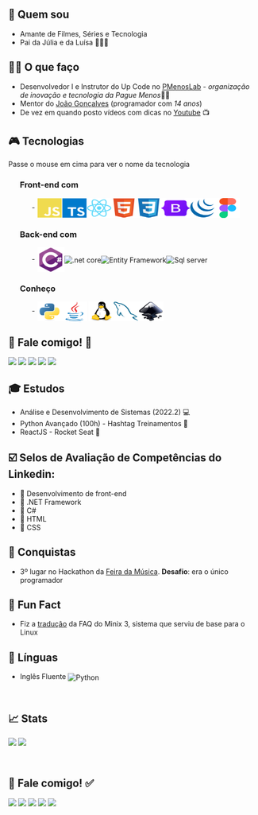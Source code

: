 <!--
<img align="right" height="360em" src="https://raw.githubusercontent.com/gist/moisesAlc/8a6c0e628f532369f9c52960aecda191/raw/f29dd04c328e372264ee25044719bf8250020fd3/githubcard.svg"/>
<h1 align="left">Oi, sou o Moisés Madeira <img src="./hi.gif" height="30"width="30px"></h1> 
-->
## 🧑 Quem sou

- Amante de Filmes, Séries e Tecnologia
- Pai da Júlia e da Luísa 👨‍👧‍👧

## 🙋‍♂️ O que faço
- Desenvolvedor I e Instrutor do Up Code no [PMenosLab](https://revistadafarmacia.com.br/farmacia/pmenoslab-braco-de-tecnologia-e-inovacao-da-pague-menos-ganha-espaco-em-fortaleza) - *organização de inovação e tecnologia da Pague Menos*<!--🎯:rocket:-->👨‍💻
- Mentor do [João Gonçalves](https://github.com/SrAnonimo13) (programador com *14 anos*)
- De vez em quando posto vídeos com dicas no [Youtube](https://www.youtube.com/c/MoisésMadeira) :tv:

## 🎮 Tecnologias 
<span>Passe o mouse em cima para ver o nome da tecnologia</span>

### &nbsp;&nbsp;&nbsp;&nbsp;&nbsp;&nbsp;Front-end com
&nbsp;&nbsp;&nbsp;&nbsp;&nbsp;&nbsp;&nbsp;&nbsp;&nbsp;&nbsp;&nbsp;&nbsp;- <img display="inline" align="center" alt="Js" height="40" width="50" title="Javascript" src="https://raw.githubusercontent.com/devicons/devicon/master/icons/javascript/javascript-plain.svg"><img align="center" alt="Ts" height="40" width="50" title="Typescript" src="https://raw.githubusercontent.com/devicons/devicon/master/icons/typescript/typescript-plain.svg"><img align="center" alt="React" height="40" title="React" width="50" src="https://raw.githubusercontent.com/devicons/devicon/master/icons/react/react-original.svg"><img align="center" alt="HTML" height="40" title="HTML5"  width="50" src="https://raw.githubusercontent.com/devicons/devicon/master/icons/html5/html5-original.svg"><img align="center" alt="CSS" height="40" width="50" src="https://raw.githubusercontent.com/devicons/devicon/master/icons/css3/css3-original.svg" title="CSS3"><img align="center" alt="Bootstrap" height="40" width="58" src="https://raw.githubusercontent.com/devicons/devicon/master/icons/bootstrap/bootstrap-original.svg" title="Bootstrap"><img align="center" alt="Jquery" height="40" width="50" src="https://raw.githubusercontent.com/devicons/devicon/master/icons/jquery/jquery-original.svg" title="Jquery"><img align="center" alt="figma" height="40" width="50" src="https://raw.githubusercontent.com/devicons/devicon/master/icons/figma/figma-original.svg" title="Figma">
  
### &nbsp;&nbsp;&nbsp;&nbsp;&nbsp;&nbsp;Back-end com
&nbsp;&nbsp;&nbsp;&nbsp;&nbsp;&nbsp;&nbsp;&nbsp;&nbsp;&nbsp;&nbsp;&nbsp;-  <img align="center" alt="Csharp" height="50" width="55" src="https://raw.githubusercontent.com/devicons/devicon/master/icons/csharp/csharp-original.svg" title="C Sharp"><img align="center" alt=".net core" height="50" width="55" src="https://upload.wikimedia.org/wikipedia/commons/e/ee/.NET_Core_Logo.svg" title=".NET Core"><img align="center" alt="Entity Framework" height="50" width="55" src="https://plugins.jetbrains.com/files/18147/154422/icon/pluginIcon.svg" title="Entity Framework"><img align="center" alt="Sql server" height="50" width="55" src="https://gist.githubusercontent.com/moisesAlc/0341353e307b44086d7673db7be47ae0/raw/8d8598a0c024d3e7d86d31532fafa0c30ddaee6a/sqlserver.svg" title="SQL Server">

### &nbsp;&nbsp;&nbsp;&nbsp;&nbsp;&nbsp;Conheço
&nbsp;&nbsp;&nbsp;&nbsp;&nbsp;&nbsp;&nbsp;&nbsp;&nbsp;&nbsp;&nbsp;&nbsp;- <img align="center" alt="Python" height="40" width="50" src="https://raw.githubusercontent.com/devicons/devicon/master/icons/python/python-original.svg" title="Python"><img align="center" alt="Python" height="40" width="50" src="https://raw.githubusercontent.com/devicons/devicon/master/icons/java/java-original.svg" title="Java">
<img align="center" alt="Python" height="40" width="50" src="https://raw.githubusercontent.com/devicons/devicon/master/icons/linux/linux-original.svg" title="Linux"><img align="center" alt="Python" height="40" width="50" src="https://raw.githubusercontent.com/devicons/devicon/master/icons/mysql/mysql-original.svg" title="MySQL"><img align="center" alt="Python" height="40" width="50" src="https://github.com/devicons/devicon/blob/master/icons/inkscape/inkscape-original.svg" title="Inkscape">

##  💬 Fale comigo! 🙂
<div> 
  <a href="https://wa.me/+5585981629098?text=oi" target="_blank"><img src="https://img.shields.io/badge/WhatsApp-25D366?style=for-the-badge&logo=whatsapp&logoColor=white" target="_blank"></a>
  <a href="https://www.linkedin.com/in/moisesdev" target="_blank"><img src="https://img.shields.io/badge/-LinkedIn-%230077B5?style=for-the-badge&logo=linkedin&logoColor=white" target="_blank"></a>
  <a href = "mailto:moisesprepara@gmail.com"><img src="https://img.shields.io/badge/Gmail-D14836?style=for-the-badge&logo=gmail&logoColor=white" target="_blank"></a>
  <a href="https://www.youtube.com/c/MoisésMadeira" target="_blank"><img src="https://img.shields.io/badge/YouTube-FF0000?style=for-the-badge&logo=youtube&logoColor=white" target="_blank"></a>
  <a href="https://www.instagram.com/moisesprof/" target="_blank"><img src="https://img.shields.io/badge/-Instagram-8134AF?style=for-the-badge&logo=instagram&logoColor=white" target="_blank"></a>
</div>

## 🎓 Estudos

- Análise e Desenvolvimento de Sistemas (2022.2) 💻
- Python Avançado (100h) - Hashtag Treinamentos 🐍
- ReactJS - Rocket Seat 🚀

## ☑️ Selos de Avaliação de Competências do Linkedin:

- 🏅 Desenvolvimento de front-end
- 🏅 .NET Framework
- 🏅 C#
- 🏅 HTML
- 🏅 CSS

## 🥇 Conquistas 

- 3º lugar no Hackathon da [Feira da Música](https://www.instagram.com/p/Bt_zOcQn_w9/). **Desafio**: era o único programador

## 📌 Fun Fact

- Fiz a [tradução](http://www.minix3.org/doc/faq-brazilian-portuguese.html) da FAQ do Minix 3, sistema que serviu de base para o Linux

## 📌 Línguas
- Inglês Fluente&nbsp;<img align="center" alt="Python" height="40" width="50" src="https://emojipedia-us.s3.dualstack.us-west-1.amazonaws.com/thumbs/160/whatsapp/314/flag-united-states_1f1fa-1f1f8.png"><br>
<!--
<img align="center" alt="Python" height="40" width="50" src="https://emojipedia-us.s3.dualstack.us-west-1.amazonaws.com/thumbs/160/whatsapp/314/flag-spain_1f1ea-1f1f8.png">Espanhol Básico
-->
<br>
 
## 📈 Stats

<p align="left">
  <img height="180em" src="https://github-readme-stats.vercel.app/api?username=moisesAlc&show_icons=true&theme=dracula&include_all_commits=true&count_private=true"/>
  <img height="180em" src="https://github-readme-stats.vercel.app/api/top-langs/?username=moisesAlc&layout=compact&langs_count=7&theme=dracula"/>
</p>
<br>

##  💬 Fale comigo! ✅
<div> 
  <a href="https://wa.me/+5585981629098?text=oi" target="_blank"><img src="https://img.shields.io/badge/WhatsApp-25D366?style=for-the-badge&logo=whatsapp&logoColor=white" target="_blank"></a>
  <a href="https://www.linkedin.com/in/moisesdev" target="_blank"><img src="https://img.shields.io/badge/-LinkedIn-%230077B5?style=for-the-badge&logo=linkedin&logoColor=white" target="_blank"></a>
  <a href = "mailto:moisesprepara@gmail.com"><img src="https://img.shields.io/badge/Gmail-D14836?style=for-the-badge&logo=gmail&logoColor=white" target="_blank"></a>
  <a href="https://www.youtube.com/c/MoisésMadeira" target="_blank"><img src="https://img.shields.io/badge/YouTube-FF0000?style=for-the-badge&logo=youtube&logoColor=white" target="_blank"></a>
  <a href="https://www.instagram.com/moisesprof/" target="_blank"><img src="https://img.shields.io/badge/-Instagram-8134AF?style=for-the-badge&logo=instagram&logoColor=white" target="_blank"></a>
</div>

